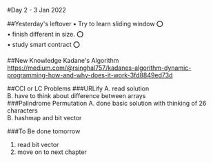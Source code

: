 #Day 2 - 3 Jan 2022

##Yesterday's leftover
• Try to learn sliding window ⭕  
• finish different in size. ⭕  
• study smart contract ⭕  

##New Knowledge
Kadane's Algorithm  
https://medium.com/@rsinghal757/kadanes-algorithm-dynamic-programming-how-and-why-does-it-work-3fd8849ed73d

##CCI or LC Problems
###URLify
   A. read solution  
   B. have to think about difference between arrays  
###Palindrome Permutation
   A. done basic solution with thinking of 26 characters  
   B. hashmap and bit vector  

###To Be done tomorrow
1. read bit vector
2. move on to next chapter
